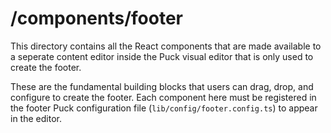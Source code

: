 # /components/footer

This directory contains all the React components that are made available to a seperate content editor inside the Puck visual editor that is only used to create the footer.

These are the fundamental building blocks that users can drag, drop, and configure to create the footer. Each component here must be registered in the footer Puck configuration file (`lib/config/footer.config.ts`) to appear in the editor.
